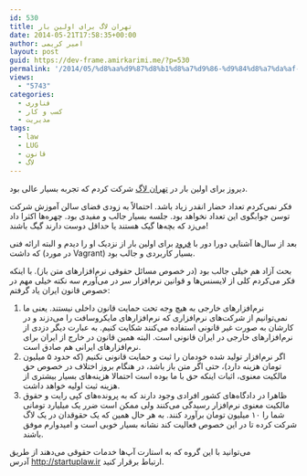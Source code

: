 ```yaml
---
id: 530
title: تهران لاگ برای اولین بار
date: 2014-05-21T17:58:35+00:00
author: امیر کریمی
layout: post
guid: https://dev-frame.amirkarimi.me/?p=530
permalink: '/2014/05/%d8%aa%d9%87%d8%b1%d8%a7%d9%86-%d9%84%d8%a7%da%af-%d8%a8%d8%b1%d8%a7%db%8c-%d8%a7%d9%88%d9%84%db%8c%d9%86-%d8%a8%d8%a7%d8%b1/'
views:
  - "5743"
categories:
  - فناوری
  - کسب و کار
  - مدیریت
tags:
  - law
  - LUG
  - قانون
  - لاگ
---
```

دیروز برای اولین بار در <a href="http://tehlug.org/" target="_blank">تهران لاگ</a> شرکت کردم که تجربه بسیار عالی بود.

فکر نمی‌کردم تعداد حضار انقدر زیاد باشد. احتمالاً به زودی فضای سالن آموزش شرکت توسن جوابگوی این تعداد نخواهد بود. جلسه بسیار جالب و مفیدی بود. چهره‌ها اکثرا داد می‌زد که بچه‌ها گیک هستند یا حداقل دوست دارند گیگ باشند!

بعد از سال‌ها آشنایی دورا دور با <a href="http://cyberrabbits.net" target="_blank">فرود</a> برای اولین بار از نزدیک او را دیدم و البته ارائه فنی که داشت (در مورد Vagrant) بسیار کاربردی و جالب بود.

بحث آزاد هم خیلی جالب بود (در خصوص مسائل حقوقی نرم‌افزارهای متن باز). با اینکه فکر می‌کردم کلی از لایسنس‌ها و قوانین نرم‌افزار سر در می‌آورم سه نکته خیلی مهم در خصوص قانون ایران یاد گرفتم:

  1. نرم‌افزارهای خارجی به هیچ وجه تحت حمایت قانون داخلی نیستند. یعنی ما نمی‌توانیم از شرکت‌های نرم‌افزاری که نرم‌افزارهای مایکروسافت را می‌دزند و در کارشان به صورت غیر قانونی استفاده می‌کنند شکایت کنیم. به عبارت دیگر دزدی از نرم‌افزارهای خارجی در ایران قانونی است. البته همین قانون در خارج از ایران برای نرم‌افزارهای ایرانی هم صادق است.
  2. اگر نرم‌افزار تولید شده خودمان را ثبت و حمایت قانونی نکنیم (که حدود ۵ میلیون تومان هزینه دارد)، حتی اگر متن باز باشد، در هنگام بروز اختلاف در خصوص حق مالکیت معنوی، اثبات اینکه حق با ما بوده است احتمالا هزینه‌های بسیار بیشتری از هزینه ثبت اولیه خواهد داشت.
  3. ظاهرا در دادگاه‌های کشور افرادی وجود دارند که به پرونده‌های کپی رایت و حقوق مالکیت معنوی نرم‌افزار رسیدگی می‌کنند ولی ممکن است ضرر یک میلیارد تومانی شما را ۱۰ میلیون تومان برآورد کنند. به هر حال همین که یک حقوقدان در یک لاگ شرکت کرده تا در این خصوص فعالیت کند نشانه بسیار خوبی است و امیدوارم موفق باشند.

می‌توانید با این گروه که به استارت آپ‌ها خدمات حقوقی می‌دهند از طریق آدرس <a href="http://startuplaw.ir" target="_blank">http://startuplaw.ir</a> ارتباط برقرار کنید.